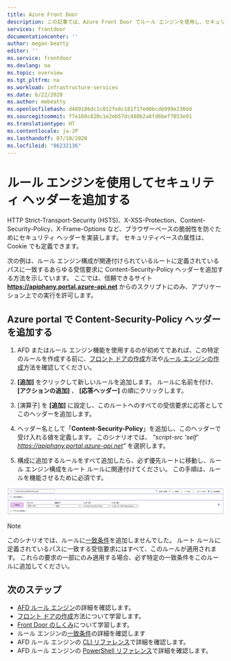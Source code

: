 ```yaml
---
title: Azure Front Door
description: この記事では、Azure Front Door でルール エンジンを使用し、セキュリティ ヘッダーを構成する方法について説明します
services: frontdoor
documentationcenter: ''
author: megan-beatty
editor: ''
ms.service: frontdoor
ms.devlang: na
ms.topic: overview
ms.tgt_pltfrm: na
ms.workload: infrastructure-services
ms.date: 6/22/2020
ms.author: mebeatty
ms.openlocfilehash: d489186dc1c012fe8c181f17e00bcdb999e230dd
ms.sourcegitcommit: f7e160c820c1e2eb57dc480b2a8fd6bef7053e91
ms.translationtype: HT
ms.contentlocale: ja-JP
ms.lasthandoff: 07/10/2020
ms.locfileid: "86232136"
---
```

# <a name="add-security-headers-with-rules-engine"></a>ルール エンジンを使用してセキュリティ ヘッダーを追加する

HTTP Strict-Transport-Security (HSTS)、X-XSS-Protection、Content-Security-Policy、X-Frame-Options など、ブラウザーベースの脆弱性を防ぐためにセキュリティ ヘッダーを実装します。 セキュリティベースの属性は、Cookie でも定義できます。

次の例は、ルール エンジン構成が関連付けられているルートに定義されているパスに一致するあらゆる受信要求に Content-Security-Policy ヘッダーを追加する方法を示しています。 ここでは、信頼できるサイト **https://apiphany.portal.azure-api.net** からのスクリプトにのみ、アプリケーション上での実行を許可します。

## <a name="add-a-content-security-policy-header-in-azure-portal"></a>Azure portal で Content-Security-Policy ヘッダーを追加する

1. AFD またはルール エンジン機能を使用するのが初めてであれば、この特定のルールを作成する前に、[フロント ドアの作成](quickstart-create-front-door.md)方法や[ルール エンジンの作成](front-door-tutorial-rules-engine.md)方法を確認してください。

2. **[追加]** をクリックして新しいルールを追加します。 ルールに名前を付け、 **[アクションの追加]** 、 **[応答ヘッダー]** の順にクリックします。

3. [演算子] を **[追加]** に設定し、このルートへのすべての受信要求に応答としてこのヘッダーを追加します。

4. ヘッダー名として「**Content-Security-Policy**」を追加し、このヘッダーで受け入れる値を定義します。 このシナリオでは、 *"script-src 'self' https://apiphany.portal.azure-api.net"* を選択します。

5. 構成に追加するルールをすべて追加したら、必ず優先ルートに移動し、ルール エンジン構成をルート ルールに関連付けてください。 この手順は、ルールを機能させるために必須です。 

![ポータル サンプル](./media/front-door-rules-engine/rules-engine-security-header-example.png)

> [!NOTE]
> このシナリオでは、ルールに[一致条件](front-door-rules-engine-match-conditions.md)を追加しませんでした。 ルート ルールに定義されているパスに一致する受信要求にはすべて、このルールが適用されます。 これらの要求の一部にのみ適用する場合、必ず特定の一致条件をこのルールに追加してください。


## <a name="next-steps"></a>次のステップ

- [AFD ルール エンジン](front-door-rules-engine.md)の詳細を確認します。 
- [フロント ドアの作成](quickstart-create-front-door.md)方法について学習します。
- [Front Door のしくみ](front-door-routing-architecture.md)について学習します。
- ルール エンジンの[一致条件](front-door-rules-engine-match-conditions.md)の詳細を確認します
- AFD ルール エンジンの [CLI リファレンス](https://docs.microsoft.com/cli/azure/ext/front-door/network/front-door/rules-engine?view=azure-cli-latest)で詳細を確認します。 
- AFD ルール エンジンの [PowerShell リファレンス](https://docs.microsoft.com/powershell/module/az.frontdoor/?view=azps-3.8.0)で詳細を確認します。 

